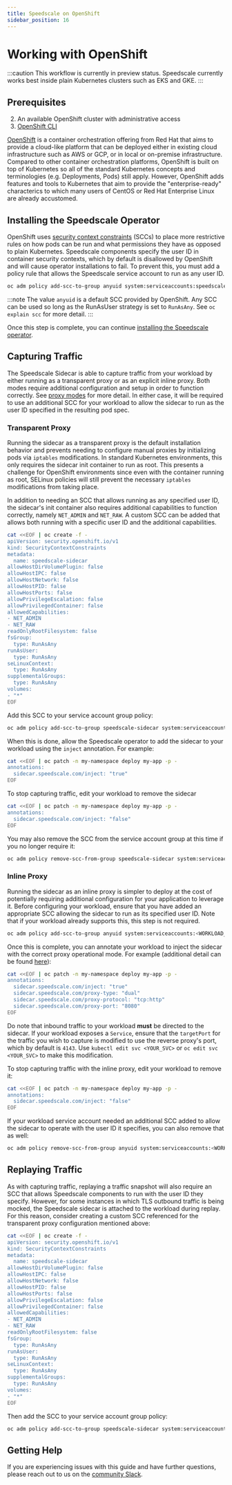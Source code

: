 ```yaml
---
title: Speedscale on OpenShift
sidebar_position: 16
---
```


# Working with OpenShift

:::caution
This workflow is currently in preview status. Speedscale currently works best inside plain Kubernetes clusters
such as EKS and GKE.
:::

## Prerequisites
2. An available OpenShift cluster with administrative access
3. [OpenShift CLI](https://docs.openshift.com/container-platform/4.11/cli_reference/openshift_cli/getting-started-cli.html)

[OpenShift](https://www.redhat.com/en/technologies/cloud-computing/openshift) is a container orchestration
offering from Red Hat that aims to provide a cloud-like platform that can be deployed either in existing cloud
infrastructure such as AWS or GCP, or in local or on-premise infrastructure. Compared to other container
orchestration platforms, OpenShift is built on top of Kubernetes so all of the standard Kubernetes concepts
and terminologies (e.g. Deployments, Pods) still apply. However, OpenShift adds features and tools to
Kubernetes that aim to provide the "enterprise-ready" characterics to which many users of CentOS or Red Hat
Enterprise Linux are already accustomed.

## Installing the Speedscale Operator

OpenShift uses [security context constraints](https://docs.openshift.com/container-platform/4.11/authentication/managing-security-context-constraints.html)
(SCCs) to place more restrictive rules on how pods can be run and what permissions they have as opposed to
plain Kubernetes. Speedscale components specify the user ID in container security contexts, which by default
is disallowed by OpenShift and will cause operator installations to fail. To prevent this, you must add a
policy rule that allows the Speedscale service account to run as any user ID.

```bash
oc adm policy add-scc-to-group anyuid system:serviceaccounts:speedscale
```

:::note
The value `anyuid` is a default SCC provided by OpenShift. Any SCC can be used so long as the RunAsUser
strategy is set to `RunAsAny`. See `oc explain scc` for more detail.
:::

Once this step is complete, you can continue [installing the Speedscale operator](../setup/install/kubernetes-operator.md).

## Capturing Traffic

The Speedscale Sidecar is able to capture traffic from your workload by either running as a transparent proxy
or as an explicit inline proxy. Both modes require additional configuration and setup in order to function
correctly. See [proxy modes](/setup/sidecar/proxy-modes/) for more detail. In either case, it will be
required to use an additional SCC for your workload to allow the sidecar to run as the user ID specified in
the resulting pod spec.

### Transparent Proxy

Running the sidecar as a transparent proxy is the default installation behavior and prevents needing to
configure manual proxies by initializing pods via `iptables` modifications. In standard Kubernetes
environments, this only requires the sidecar init container to run as root. This presents a challenge for
OpenShift environments since even with the container running as root, SELinux policies will still prevent the
necessary `iptables` modifications from taking place.

In addition to needing an SCC that allows running as any specified user ID, the sidecar's init container also
requires additional capabilities to function correctly, namely `NET_ADMIN` and `NET_RAW`. A custom SCC can be
added that allows both running with a specific user ID and the additional capabilities.

```bash
cat <<EOF | oc create -f -
apiVersion: security.openshift.io/v1
kind: SecurityContextConstraints
metadata:
  name: speedscale-sidecar
allowHostDirVolumePlugin: false
allowHostIPC: false
allowHostNetwork: false
allowHostPID: false
allowHostPorts: false
allowPrivilegeEscalation: false
allowPrivilegedContainer: false
allowedCapabilities:
- NET_ADMIN
- NET_RAW
readOnlyRootFilesystem: false
fsGroup:
  type: RunAsAny
runAsUser:
  type: RunAsAny
seLinuxContext:
  type: RunAsAny
supplementalGroups:
  type: RunAsAny
volumes:
- "*"
EOF
```

Add this SCC to your service account group policy:

```bash
oc adm policy add-scc-to-group speedscale-sidecar system:serviceaccounts:<WORKLOAD_NAMESPACE>
```

When this is done, allow the Speedscale operator to add the sidecar to your workload using the `inject`
annotation. For example:

```bash
cat <<EOF | oc patch -n my-namespace deploy my-app -p -
annotations:
  sidecar.speedscale.com/inject: "true"
EOF
```

To stop capturing traffic, edit your workload to remove the sidecar

```bash
cat <<EOF | oc patch -n my-namespace deploy my-app -p -
annotations:
  sidecar.speedscale.com/inject: "false"
EOF
```

You may also remove the SCC from the service account group at this time if you no longer require it:

```bash
oc adm policy remove-scc-from-group speedscale-sidecar system:serviceaccounts:<WORKLOAD_NAMESPACE>
```

### Inline Proxy

Running the sidecar as an inline proxy is simpler to deploy at the cost of potentially requiring additional
configuration for your application to leverage it. Before configuring your workload, ensure that you have
added an appropriate SCC allowing the sidecar to run as its specified user ID. Note that if your workload
already supports this, this step is not required.

```bash
oc adm policy add-scc-to-group anyuid system:serviceaccounts:<WORKLOAD_NAMESPACE>
```

Once this is complete, you can annotate your workload to inject the sidecar with the correct proxy operational
mode. For example (additional detail can be found [here](/setup/sidecar/proxy-modes/)):

```bash
cat <<EOF | oc patch -n my-namespace deploy my-app -p -
annotations:
  sidecar.speedscale.com/inject: "true"
  sidecar.speedscale.com/proxy-type: "dual"
  sidecar.speedscale.com/proxy-protocol: "tcp:http"
  sidecar.speedscale.com/proxy-port: "8080"
EOF
```

Do note that inbound traffic to your workload **must** be directed to the sidecar. If your workload exposes a
`Service`, ensure that the `targetPort` for the traffic you wish to capture is modified to use the reverse
proxy's port, which by default is `4143`. Use `kubectl edit svc <YOUR_SVC>` or `oc edit svc <YOUR_SVC>` to
make this modification.

To stop capturing traffic with the inline proxy, edit your workload to remove it:

```bash
cat <<EOF | oc patch -n my-namespace deploy my-app -p -
annotations:
  sidecar.speedscale.com/inject: "false"
EOF
```

If your workload service account needed an additional SCC added to allow the sidecar to operate with the user
ID it specifies, you can also remove that as well:

```bash
oc adm policy remove-scc-from-group anyuid system:serviceaccounts:<WORKLOAD_NAMESPACE>
```

## Replaying Traffic

As with capturing traffic, replaying a traffic snapshot will also require an SCC that allows Speedscale
components to run with the user ID they specify. However, for some instances in which TLS outbound traffic is
being mocked, the Speedscale sidecar is attached to the workload during replay. For this reason, consider
creating a custom SCC referenced for the transparent proxy configuration mentioned above:

```bash
cat <<EOF | oc create -f -
apiVersion: security.openshift.io/v1
kind: SecurityContextConstraints
metadata:
  name: speedscale-sidecar
allowHostDirVolumePlugin: false
allowHostIPC: false
allowHostNetwork: false
allowHostPID: false
allowHostPorts: false
allowPrivilegeEscalation: false
allowPrivilegedContainer: false
allowedCapabilities:
- NET_ADMIN
- NET_RAW
readOnlyRootFilesystem: false
fsGroup:
  type: RunAsAny
runAsUser:
  type: RunAsAny
seLinuxContext:
  type: RunAsAny
supplementalGroups:
  type: RunAsAny
volumes:
- "*"
EOF
```

Then add the SCC to your service account group policy:

```bash
oc adm policy add-scc-to-group speedscale-sidecar system:serviceaccounts:<WORKLOAD_NAMESPACE>
```

## Getting Help

If you are experiencing issues with this guide and have further questions, please reach out to us on the
[community Slack](https://slack.speedscale.com).
